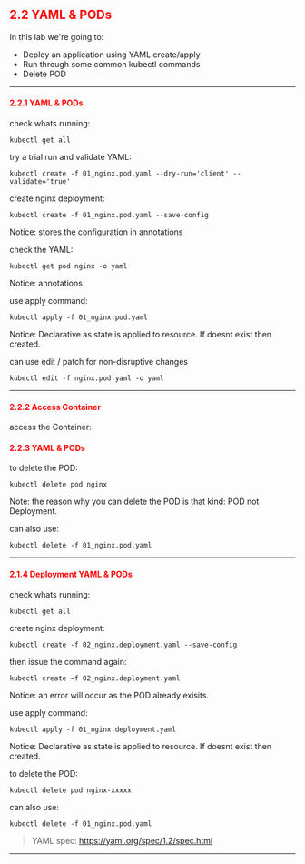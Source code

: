 ## <font color='red'> 2.2 YAML & PODs </font>

In this lab we're going to:
* Deploy an application using YAML  create/apply
* Run through some common kubectl commands
* Delete POD

---

#### <font color='red'> 2.2.1 YAML & PODs </font>
check whats running:
```
kubectl get all
```
try a trial run and validate YAML:
```
kubectl create -f 01_nginx.pod.yaml --dry-run='client' --validate='true'
```
create nginx deployment:
```
kubectl create -f 01_nginx.pod.yaml --save-config
```
Notice: stores the configuration in annotations  

check the YAML:
```
kubectl get pod nginx -o yaml
```
Notice: annotations    

use apply command:
```
kubectl apply -f 01_nginx.pod.yaml
```
Notice: Declarative as state is applied to resource.  If doesnt exist then created.

can use edit / patch for non-disruptive changes
```
kubectl edit -f nginx.pod.yaml -o yaml
```

---

#### <font color='red'> 2.2.2 Access Container </font>
access the Container:




#### <font color='red'> 2.2.3 YAML & PODs </font>

to delete the POD:
```
kubectl delete pod nginx
```
Note: the reason why you can delete the POD is that kind: POD not Deployment.

can also use:
```
kubectl delete -f 01_nginx.pod.yaml
```  

---

#### <font color='red'> 2.1.4 Deployment YAML & PODs </font>
check whats running:
```
kubectl get all
```
create nginx deployment:
```
kubectl create -f 02_nginx.deployment.yaml --save-config
```
then issue the command again:
```
kubectl create –f 02_nginx.deployment.yaml
```
Notice: an error will occur as the POD already exisits.

use apply command:
```
kubectl apply -f 01_nginx.deployment.yaml
```
Notice: Declarative as state is applied to resource.  If doesnt exist then created.

to delete the POD:
```
kubectl delete pod nginx-xxxxx
```
can also use:
```
kubectl delete -f 01_nginx.pod.yaml
```  



> YAML spec: https://yaml.org/spec/1.2/spec.html


---